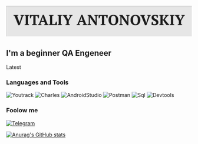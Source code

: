 ![Header](https://github.com/Antonovsky001/Antonovsky001/blob/main/assets/header.png)

## I'm a beginner QA Engeneer 

Latest

### Languages and Tools
![Youtrack](https://img.shields.io/badge/-Youtrack-090909?style=for-the-badge&logo=Youtrack&logoColor=47C5FB)
![Charles](https://img.shields.io/badge/-Charles-090909?style=for-the-badge&logo=Charles&logoColor=F88C00)
![AndroidStudio](https://img.shields.io/badge/-AndroidStudio-090909?style=for-the-badge&logo=AndroidStudio&logoColor=E9D54D)
![Postman](https://img.shields.io/badge/-Postman-090909?style=for-the-badge&logo=Postman&logoColor=E5D3FF)
![Sql](https://img.shields.io/badge/-Sql-090909?style=for-the-badge&logo=mysql&logoColor=6296CC)
![Devtools](https://img.shields.io/badge/-Devtools-090909?style=for-the-badge&logo=Devtools&logoColor=00648B)

### Foolow me
[![Telegram](https://img.shields.io/badge/-Telegram-090909?style=for-the-badge&logo=telegram&logoColor=27A0D9)](https://t.me/antonovsky0012)

[![Anurag's GitHub stats](https://github-readme-stats.vercel.app/api?username=antonovsky001)](https://github.com/anuraghazra/github-readme-stats)